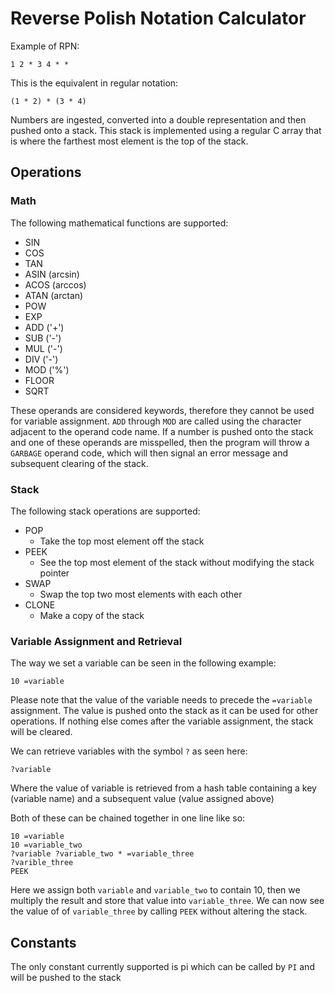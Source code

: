 # Reverse Polish Notation Calculator

Example of RPN:

```
1 2 * 3 4 * *
```

This is the equivalent in regular notation:

```
(1 * 2) * (3 * 4)
```

Numbers are ingested, converted into a double representation and then pushed onto a stack.
This stack is implemented using a regular C array that is where the farthest most element is the top of the stack.

## Operations

### Math

The following mathematical functions are supported:

- SIN
- COS
- TAN
- ASIN (arcsin)
- ACOS (arccos)
- ATAN (arctan)
- POW
- EXP
- ADD ('+')
- SUB ('-')
- MUL ('-')
- DIV ('-')
- MOD ('%')
- FLOOR
- SQRT

These operands are considered keywords, therefore they cannot be used for variable assignment.
`ADD` through `MOD` are called using the character adjacent to the operand code name.
If a number is pushed onto the stack and one of these operands are misspelled, then the program will throw a `GARBAGE` operand code, which will then signal an error message and subsequent clearing of the stack.


### Stack

The following stack operations are supported:

- POP
  - Take the top most element off the stack
- PEEK
  - See the top most element of the stack without modifying the stack pointer
- SWAP
  - Swap the top two most elements with each other
- CLONE
  - Make a copy of the stack

### Variable Assignment and Retrieval

The way we set a variable can be seen in the following example:

```
10 =variable
```

Please note that the value of the variable needs to precede the `=variable` assignment. 
The value is pushed onto the stack as it can be used for other operations.
If nothing else comes after the variable assignment, the stack will be cleared.

We can retrieve variables with the symbol `?` as seen here:

```
?variable
```

Where the value of variable is retrieved from a hash table containing a key (variable name) and a subsequent value (value assigned above)

Both of these can be chained together in one line like so:

```
10 =variable
10 =variable_two
?variable ?variable_two * =variable_three
?varible_three
PEEK
```

Here we assign both `variable` and `variable_two` to contain 10, then we multiply the result and store that value into `variable_three`.
We can now see the value of of `variable_three` by calling `PEEK` without altering the stack.

## Constants

The only constant currently supported is pi which can be called by `PI` and will be pushed to the stack
